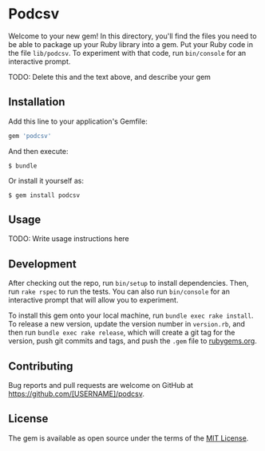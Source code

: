 # Podcsv

Welcome to your new gem! In this directory, you'll find the files you need to be able to package up your Ruby library into a gem. Put your Ruby code in the file `lib/podcsv`. To experiment with that code, run `bin/console` for an interactive prompt.

TODO: Delete this and the text above, and describe your gem

## Installation

Add this line to your application's Gemfile:

```ruby
gem 'podcsv'
```

And then execute:

    $ bundle

Or install it yourself as:

    $ gem install podcsv

## Usage

TODO: Write usage instructions here

## Development

After checking out the repo, run `bin/setup` to install dependencies. Then, run `rake rspec` to run the tests. You can also run `bin/console` for an interactive prompt that will allow you to experiment.

To install this gem onto your local machine, run `bundle exec rake install`. To release a new version, update the version number in `version.rb`, and then run `bundle exec rake release`, which will create a git tag for the version, push git commits and tags, and push the `.gem` file to [rubygems.org](https://rubygems.org).

## Contributing

Bug reports and pull requests are welcome on GitHub at https://github.com/[USERNAME]/podcsv.


## License

The gem is available as open source under the terms of the [MIT License](http://opensource.org/licenses/MIT).

